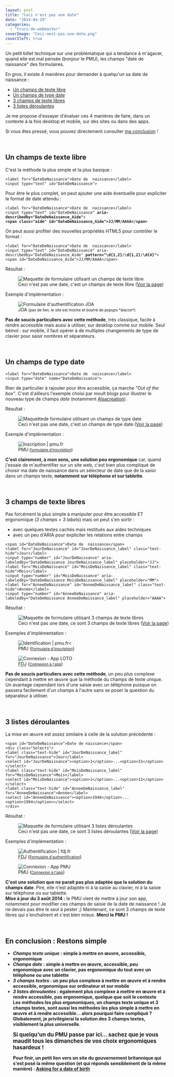 ```yaml
---
layout: post
title: "Ceci n'est pas une date"
date: "2014-04-29"
categories: 
  - "trucs-de-webmaster"
coverImage: "Ceci-nest-pas-une-date.png"
cover2left: true
---
```


Un petit billet technique sur une problématique qui a tendance à m'agacer, quand elle est mal pensée (bonjour le <abbr>PMU</abbr>), les champs "date de naissance" des formulaires.

En gros, il existe 4&nbsp;manières pour demander à quelqu'un sa date de naissance&nbsp;:
<ul>
	<li><a href="#I1">Un champs de texte libre</a></li>
	<li><a href="#I2">Un champs de type date</a></li>
	<li><a href="#I3">3 champs de texte libres</a></li>
	<li><a href="#I4">3 listes déroulantes</a></li>
</ul>
Je me propose d'essayer d'évaluer ces 4&nbsp;manières de faire, dans un contexte à la fois <span lang="en">desktop</span> et mobile, sur des sites ou dans des apps.

Si vous êtes pressé, vous pouvez directement consulter <a href="#I5">ma conclusion</a>&nbsp;!

&nbsp;

<h2 id="I1">Un champs de texte libre</h2>

C'est la méthode la plus simple et la plus basique&nbsp;:
<pre><code>&lt;<span class="tagName">label</span> <span class="attribute">for</span>=<span class="property">"DateDeNaissance"</span>&gt;Date de  naissance&lt;/<span class="tagName">label</span>&gt;
&lt;<span class="tagName">input</span> <span class="attribute">type</span>=<span class="property">"text"</span> <span class="attribute">id</span>=<span class="property">"DateDeNaissance"</span>&gt;</code></pre>

Pour être le plus complet, on peut ajouter une aide éventuelle pour expliciter le format de date attendu&nbsp;:
<pre><code>&lt;<span class="tagName">label</span> <span class="attribute">for</span>=<span class="property">"DateDeNaissance"</span>&gt;Date de  naissance&lt;/<span class="tagName">label</span>&gt;
&lt;<span class="tagName">input</span> <span class="attribute">type</span>=<span class="property">"text"</span> <span class="attribute">id</span>=<span class="property">"DateDeNaissance"</span> <strong><span class="attribute">aria-describedby</span>=<span class="property">"DateDeNaissance_Aide"</span></strong>&gt;
<strong>&lt;<span class="tagName">span</span> <span class="attribute">class</span>=<span class="property">"aide"</span> <span class="attribute">id</span>=<span class="property">"DateDeNaissance_Aide"</span>&gt;JJ/MM/AAAA&lt;/<span class="tagName">span</span>&gt;</strong></code></pre>

On peut aussi profiter des nouvelles propriétés <abbr>HTML5</abbr> pour contrôler le format&nbsp;:
<pre><code>&lt;<span class="tagName">label</span> <span class="attribute">for</span>=<span class="property">"DateDeNaissance"</span>&gt;Date de  naissance&lt;/<span class="tagName">label</span>&gt;
&lt;<span class="tagName">input</span> <span class="attribute">type</span>=<span class="property">"text"</span> <span class="attribute">id</span>=<span class="property">"DateDeNaissance"</span> <span class="attribute">aria-describedby</span>=<span class="property">"DateDeNaissance_Aide"</span> <strong><span class="attribute">pattern</span>=<span class="property">"\d{1,2}/\d{1,2}/\d{4}"</span></strong>&gt;
&lt;<span class="tagName">span</span> <span class="attribute">id</span>=<span class="property">"DateDeNaissance_Aide"</span>&gt;JJ/MM/AAAA&lt;/<span class="tagName">span</span>&gt;</code></pre>

Résultat&nbsp;:
<figure style="width:750px">
	<img src="/images/2014/04/1_champs-texte.png" alt="Maquette de formulaire utilisant un champs de texte libre" />
	<figcaption>Ceci n'est pas une date, c'est un champs de texte libre (<a href="/ceci-nest-pas-une-date/" target="_blank" title="Voir la page (nouvelle fenêtre)">Voir la page</a>)</figcaption>
</figure>

Exemple d'implémentation&nbsp;:
<figure style="width:583px">
	<img alt="Formulaire d'authentification JOA" src="/images/2014/04/JOA.png" />
	<figcaption>JOA <small>(pas de lien, le site est moche et bourré de popups *àlacon*)</small></figcaption>
</figure>

<div class="encart"><strong>Pas de soucis particuliers avec cette méthode</strong>, très classique, facile à rendre accessible mais aussi à utiliser, sur <span lang="en">desktop</span> comme sur mobile. Seul bémol&nbsp;: sur mobile, il faut opérer à de multiples changements de type de clavier pour saisir nombres et séparateurs.</div>

&nbsp;

<h2 id="I2">Un champs de type date</h2>

<pre><code>&lt;<span class="tagName">label</span> <span class="attribute">for</span>=<span class="property">"DateDeNaissance"</span>&gt;Date de  naissance&lt;/<span class="tagName">label</span>&gt;
&lt;<span class="tagName">input <span class="attribute">type</span>=<span class="property">"date"</span> <span class="atribute">name</span>=<span class="property">"DateDeNaissance"</span>&gt;</span></code></pre>

Rien de particulier à rajouter pour être accessible, ça marche <em lang="en">"Out of the box"</em>. C'est d'ailleurs l'exemple choisi par moult blogs pour illustrer le nouveau type de champs <em>date</em> (notamment <a href="http://www.alsacreations.com/tuto/lire/1407-formulaire-html5-type-date-time-local.html">Alsacreation</a>).

Résultat&nbsp;:
<figure style="width:750px">
	<img src="/images/2014/04/2_champs-date.png" alt="Maquettede formulaire utilisant un champs de type date" >
	<figcaption>Ceci n'est pas une date, c'est un champs de type date (<a href="/ceci-nest-pas-une-date-2/" target="_blank" title="Voir la page (nouvelle fenêtre)">Voir la page</a>)</figcaption>
</figure>

Exemple d'implémentation&nbsp;:
<figure style="width:750px">
	<img src="/images/2014/04/pmu-inscription.png" alt="Inscription | pmu.fr" />
	<figcaption>PMU <small><a href="https://www.pmu.fr/ouverture/2010?clientApi=1&redirectionUrl=https%3A%2F%2Fwww.turf.pmu.fr" target="_blank" title="Formulaire d'inscription (nouvelle fenêtre)">Formulaire d'inscription</a></small>)</figcaption>
</figure>

<div class="encart"><strong>C'est clairement, à mon sens, une solution peu ergonomique</strong> car, quand j'essaie de m'authentifier sur un site web, c'est bien plus compliqué de choisir ma date de naissance dans un sélecteur de date que de la saisir dans un champs texte, <strong>notamment sur téléphone et sur tablette</strong>.</div>

&nbsp;

<h2 id="I3">3 champs de texte libres</h2>

Pas forcément la plus simple à manipuler pour être accessible ET ergonomique (<em>3&nbsp;champs = 3&nbsp;labels</em>) mais on peut s'en sortir&nbsp;:
<ul>
  <li>avec quelques textes cachés mais restitués aux aides techniques</li>
  <li>avec un peu d'<abbr>ARIA</abbr> pour expliciter les relations entre champs</li>
</ul>

<pre><code>&lt;<span class="tagName">span</span> <span class="attribute">id</span>=<span class="property">"DateDeNaissance"</span>&gt;Date de  naissance&lt;/<span class="tagName">span</span>&gt;
&lt;<span class="tagName">label</span> <span class="attribute">for</span>=<span class="property">"JourDeNaissance"</span> <span class="attribute">id</span>=<span class="property">"JourDeNaissance_label"</span> <span class="attribute">class</span>=<span class="property">"text-hide"</span>&gt;Jour&lt;/<span class="tagName">label</span>&gt;
&lt;<span class="tagName">input</span> <span class="attribute">type</span>=<span class="property">"number"</span> <span class="attribute">id</span>=<span class="property">"JourDeNaissance"</span> <span class="attribute">aria-labeledby</span>=<span class="property">"DateDeNaissance JourDeNaissance_label"</span> <span class="attribute">placeholder</span>=<span class="property">"JJ"</span>&gt;
&lt;<span class="tagName">label</span> <span class="attribute">for</span>=<span class="property">"MoisDeNaissance"</span> <span class="attribute">id</span>=<span class="property">"MoisDeNaissance_label" <span class="attribute">class</span>="text-hide"&gt;Mois&lt;/<span class="tagName">label</span>&gt;
&lt;<span class="tagName">input</span> <span class="attribute">type</span>="number" <span class="attribute">id</span>="MoisDeNaissance"</span> <span class="attribute">aria-labeledby</span>=<span class="property">"DateDeNaissance MoisDeNaissance_label"</span> <span class="attribute">placeholder</span>=<span class="property">"MM"</span>&gt;
&lt;<span class="tagName">label</span> <span class="attribute">for</span>=<span class="property">"AnneeDeNaissance"</span> <span class="attribute">id</span>=<span class="property">"AnneeDeNaissance_label"</span> <span class="attribute">class</span>=<span class="property">"text-hide"</span>&gt;Année&lt;/<span class="tagName">label</span>&gt;
&lt;<span class="tagName">input</span> <span class="attribute">type</span>=<span class="property">"number"</span> <span class="attribute">id</span>=<span class="property">"AnneeDeNaissance"</span> <span class="attribute">aria-labeledby</span>=<span class="property">"DateDeNaissance AnneeDeNaissance_label"</span> <span class="attribute">placeholder</span>=<span class="property">"AAAA"</span>&gt;</code></pre>

Résultat&nbsp;:
<figure style="width:750px">
	<img src="/images/2014/04/3_3-champs-texte.png" alt="Maquette de formulaire utilisant 3 champs de texte libres" /></a>
	<figcaption>Ceci n'est pas une date, ce sont 3 champs de texte libres (<a href="/ceci-nest-pas-une-date-3/" target="_blank" title="Voir la page (nouvelle fenêtre)">Voir la page</a>)</figcaption>
</figure>

Exemples d'implémentation&nbsp;:
<figure style="width:360px">
	<img src="/images/2014/04/PMU-Identification.png" alt="Identification | pmu.fr" /><
	<figcaption>PMU (<small><a href="https://www.pmu.fr/ouverture/2010?clientApi=1&redirectionUrl=https%3A%2F%2Fwww.turf.pmu.fr" target="_blank" title="Formulaire d'inscription (nouvelle fenêtre)">Formulaire d'inscription</a></small>)</figcaption>
</figure>
<figure style="width:368px">
	<img src="/images/2014/04/Connexion-App-LOTO.png" alt="Connexion - App LOTO" />
	<figcaption><abbr title="Française Des Jeux">FDJ</abbr> (<small><a href="http://itunes.apple.com/fr/app/loto/id439643474?mt=8" target="_blank" title="App LOTO (nouvelle fenêtre)">Connexion à l'app</a></small>)</figcaption>
</figure>

<div class="encart"><strong>Pas de soucis particuliers avec cette méthode</strong>, un peu plus complexe cependant à mettre en &oelig;uvre que la méthode du champs de texte unique. Un avantage cependant lors d'une saisie avec un téléphone puisque on passera facilement d'un champs à l'autre sans se poser la question du séparateur à utiliser.</div>

&nbsp;

<h2 id="I4">3 listes déroulantes</h2>

La mise en &oelig;uvre est assez similaire à celle de la solution précédente&nbsp;:
<pre><code>&lt;<span class="tagName">span</span> <span class="attribute">id</span>=<span class="property">"DateDeNaissance"</span>&gt;Date de naissance&lt;/span&gt;
&lt;<span class="tagName">div</span> <span class="attribute">class</span>=<span class="property">"Selects"</span>&gt;
&lt;<span class="tagName">label</span> <span class="attribute">class</span>=<span class="property">"text-hide"</span> <span class="attribute">id</span>=<span class="property">"JourDeNaissance_label"</span> <span class="attribute">for</span>=<span class="property">"JourDeNaissance"</span>&gt;Jour&lt;/<span class="tagName">label</span>&gt;
&lt;<span class="tagName">select</span> <span class="attribute">id</span>=<span class="property">"JourDeNaissance"</span>&gt;&lt;<span class="tagName">option</span>&gt;1&lt;/<span class="tagName">option</span>&gt;...&lt;<span class="tagName">option</span>&gt;31&lt;/<span class="tagName">option</span>&gt;&lt;/<span class="tagName">select</span>&gt;
&lt;<span class="tagName">label</span> <span class="attribute">class</span>=<span class="property">"text-hide"</span> <span class="attribute">id</span>=<span class="property">"MoisDeNaissance_label"</span> <span class="attribute">for</span>=<span class="property">"MoisDeNaissance"</span>&gt;Mois&lt;/<span class="tagName">label</span>&gt;
&lt;<span class="tagName">select</span> <span class="attribute">id</span>=<span class="property">"MoisDeNaissance"</span>&gt;&lt;<span class="tagName">option</span>&gt;1&lt;/<span class="tagName">option</span>&gt;...&lt;<span class="tagName">option</span>&gt;12&lt;/<span class="tagName">option</span>&gt;&lt;/<span class="tagName">select</span>&gt;
&lt;<span class="tagName">label</span> <span class="attribute">class</span>=<span class="property">"text-hide"</span> <span class="attribute">id</span>=<span class="property">"AnneeDeNaissance_label"</span> <span class="attribute">for</span>=<span class="property">"AnneeDeNaissance"</span>&gt;Année&lt;/<span class="tagName">label</span>&gt;
&lt;<span class="tagName">select</span> <span class="attribute">id</span>=<span class="property">"AnneeDeNaissance"</span>&gt;&lt;<span class="tagName">option</span>&gt;1940&lt;/<span class="tagName">option</span>&gt;...&lt;<span class="tagName">option</span>&gt;1994&lt;/<span class="tagName">option</span>&gt;&lt;/<span class="tagName">select</span>&gt;
&lt;/<span class="tagName">div</span>&gt;</code></pre>

Résultat&nbsp;:
<figure style="width:750px">
	<img src="/images/2014/04/4_3-listes.png" alt="Maquette de formulaire utilisant 3 listes déroulantes" />
	<figcaption>Ceci n'est pas une date, ce sont 3 listes déroulantes (<a href="/ceci-nest-pas-une-date-4/" target="_blank" title="Voir la page (nouvelle fenêtre)">Voir la page</a>)</figcaption>
</figure>

Exemples d'implémentation&nbsp;:
<figure style="width:750px">
	<img src="/images/2014/04/FDJ-Authentification.png" alt="Authentification | fdj.fr" />
	<figcaption><abbr title="Française Des Jeux">FDJ</abbr> (<small><a href="https://www.fdj.fr/oad/sessions.do?mth=displayLoginForm&service=FDJ_WEB&redirect=https%3A%2F%2Fwww.fdj.fr%2Fpage%2Fmobile%2Ftitre%2Fmobile%23" target="_blank" title="Formulaire d'authentification (nouvelle fenêtre)">Formulaire d'authentification</a></small>)</figcaption>
</figure>
<figure style="width:368px">
	<img src="/images/2014/04/Connexion-App-PMU.png" alt="Connexion - App PMU" />
	<figcaption><abbr>PMU</abbr> (<small><a href="http://www.pmumobile.fr/index.html" target="_blank" title="App PMU (nouvelle fenêtre)">Connexion à l'app</a></small>)</figcaption>
</figure>

<div class="encart"><strong>C'est une solution que ne parait pas plus adaptée que la solution du champs date</strong>. Pire, elle n'est adaptée ni à la saisie au clavier, ni à la saisie sur téléphone ou sur tablette.</div>

<div class="encart"><strong>Mise à jour du 3 août 2014&nbsp;:</strong> le <abbr>PMU</abbr> vient de mettre à jour son app, notamment pour modifier ces champs de saisie de la date de naissance&nbsp;! Je ne devais pas être le seul à pester ;) Maintenant, ce sont 3 champs de texte libres qui s'enchaînent et c'est bien mieux. <strong>Merci le <abbr>PMU</abbr>&nbsp;!</div>

&nbsp;

<h2 id="I5">En conclusion&nbsp;: <strong>Restons simple</strong></h2>
<ul>
<li><em>Champs texte unique</em>&nbsp;: simple à mettre en &oelig;uvre, accessible, ergonomique</li>
<li><em>Champs date</em>&nbsp;: simple à mettre en &oelig;uvre, accessible, peu ergonomique avec un clavier, pas ergonomique du tout avec un téléphone ou une tablette</li>
<li><em>3 champs textes</em>&nbsp;: un peu plus complexe à mettre en &oelig;uvre et à rendre accessible, ergonomique sur ordinateur et sur mobile</li>
<li><em>3 listes déroulantes</em>&nbsp;: également plus complexe à mettre en &oelig;uvre et à rendre accessible, pas ergonomique, quelque que soit le contexte</li>
</em>

<div class="encart">Les méthodes les plus ergonomiques, <strong>un champs texte unique</strong> et <strong>3 champs textes</strong>, sont aussi les méthodes les plus simple à mettre en &oelig;uvre et à rendre accessible... <strong>alors pourquoi faire compliqué&nbsp;? Globalement, je privilégierai la solution des 3 champs textes, visiblement la plus universelle.</strong></div>

<big>Si quelqu'un du <abbr>PMU</abbr> passe par ici... sachez que je vous maudit tous les dimanches de vos choix ergonomiques hasardeux&nbsp;!</big>

Pour finir, un petit lien vers un site du gouvernement britannique qui s'est posé la même question (et qui réponds sensiblement de la même manière)&nbsp;: <a href="https://designnotes.blog.gov.uk/2013/12/05/asking-for-a-date-of-birth/" hreflang="en" lang="en" target="_blank" title="Asking for a date of birth (nouvelle fenêtre)">Asking for a date of birth</a>

